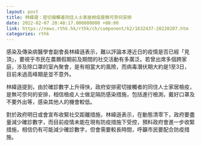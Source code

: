 ```yaml
---
layout: post
title: 林緯遜：密切接觸者同住人士家居檢疫是無可奈何安排
date: 2022-02-07 20:48:17.000000000 +08:00
link: https://news.rthk.hk/rthk/ch/component/k2/1632437-20220207.htm
categories: rthk
---
```


感染及傳染病醫學會副會長林緯遜表示，難以評論本港近日的疫情是否已經「見頂」，要視乎市民在農曆假期前及期間的社交活動有多廣泛。若曾出席多個跨家庭，涉及除口罩的室內聚會，是有相當大的風險，而病毒潛伏期大約是1至3日， 目前未過高峰期是並不意外。

林緯遜提到，由於確診數字上升得快，政府安排密切接觸者的同住人士家居檢疫，是無可奈何的安排，相信檢疫人士做足隔防感染措施，包括進行檢測，戴好口罩及不要外出等，感染其他人的機會較低。

對於政府明日或會宣布收緊社交距離措施，林緯遜表示，在動態清零下，政府要盡量減少確診數字，而目前疫情未能在現有防疫措施下受控，預料政府會進一步收緊措施，相信仍有可能減少確診數字，但會需要較長時間，呼籲市民要配合防疫措施。
